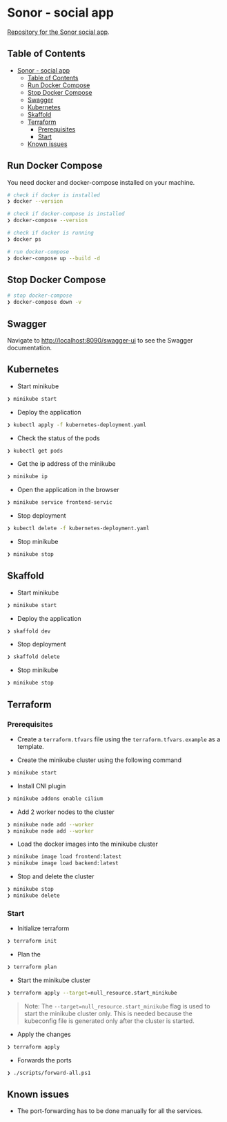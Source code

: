# Sonor - social app

[Repository for the Sonor social app](https://github.com/vladtf/sonor).

## Table of Contents

- [Sonor - social app](#sonor---social-app)
  - [Table of Contents](#table-of-contents)
  - [Run Docker Compose](#run-docker-compose)
  - [Stop Docker Compose](#stop-docker-compose)
  - [Swagger](#swagger)
  - [Kubernetes](#kubernetes)
  - [Skaffold](#skaffold)
  - [Terraform](#terraform)
    - [Prerequisites](#prerequisites)
    - [Start](#start)
  - [Known issues](#known-issues)

## Run Docker Compose

You need docker and docker-compose installed on your machine.

```bash
# check if docker is installed
❯ docker --version

# check if docker-compose is installed
❯ docker-compose --version

# check if docker is running
❯ docker ps

# run docker-compose
❯ docker-compose up --build -d
```
## Stop Docker Compose

```bash
# stop docker-compose
❯ docker-compose down -v
```

## Swagger

Navigate to [http://localhost:8090/swagger-ui](http://localhost:8090/swagger-ui) to see the Swagger documentation.


## Kubernetes

- Start minikube
```bash
❯ minikube start
```

- Deploy the application
```bash
❯ kubectl apply -f kubernetes-deployment.yaml
```

- Check the status of the pods
```bash
❯ kubectl get pods
```

- Get the ip address of the minikube
```bash
❯ minikube ip
```

- Open the application in the browser
```bash
❯ minikube service frontend-servic
```

- Stop deployment
```bash
❯ kubectl delete -f kubernetes-deployment.yaml
```

- Stop minikube
```bash
❯ minikube stop
```

## Skaffold

- Start minikube
```bash
❯ minikube start
```

- Deploy the application
```bash
❯ skaffold dev
```

- Stop deployment
```bash 
❯ skaffold delete
```

- Stop minikube
```bash
❯ minikube stop
```

## Terraform

### Prerequisites

- Create a `terraform.tfvars` file using the `terraform.tfvars.example` as a template.

- Create the minikube cluster using the following command

```bash
❯ minikube start
```

- Install CNI plugin

```bash
❯ minikube addons enable cilium
```

- Add 2 worker nodes to the cluster

```bash
❯ minikube node add --worker
❯ minikube node add --worker
```

- Load the docker images into the minikube cluster

```bash
❯ minikube image load frontend:latest
❯ minikube image load backend:latest
```

- Stop and delete the cluster

```bash
❯ minikube stop
❯ minikube delete
```

### Start

- Initialize terraform
```bash
❯ terraform init
```

- Plan the
```bash
❯ terraform plan
```

- Start the minikube cluster
```bash
❯ terraform apply --target=null_resource.start_minikube
```

> Note: The `--target=null_resource.start_minikube` flag is used to start the minikube cluster only. This is needed because the kubeconfig file is generated only after the cluster is started. 

- Apply the changes
```bash
❯ terraform apply
```

- Forwards the ports
```bash
❯ ./scripts/forward-all.ps1
```


## Known issues

* The port-forwarding has to be done manually for all the services.
